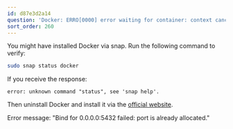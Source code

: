 ```yaml
---
id: d87e3d2a14
question: 'Docker: ERRO[0000] error waiting for container: context canceled'
sort_order: 260
---
```


You might have installed Docker via snap. Run the following command to verify:

```bash
sudo snap status docker
```

If you receive the response:

```
error: unknown command "status", see 'snap help'.
```

Then uninstall Docker and install it via the [official website](https://docs.docker.com/engine/install/ubuntu/).

Error message: "Bind for 0.0.0.0:5432 failed: port is already allocated."